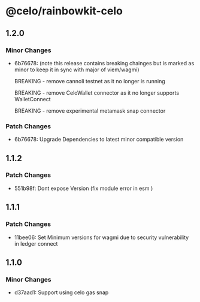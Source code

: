# @celo/rainbowkit-celo

## 1.2.0

### Minor Changes

- 6b76678: (note this release contains breaking chainges but is marked as minor to keep it in sync with major of viem/wagmi)

  BREAKING - remove cannoli testnet as it no longer is running

  BREAKING - remove CeloWallet connector as it no longer supports WalletConnect

  BREAKING - remove experimental metamask snap connector

### Patch Changes

- 6b76678: Upgrade Dependencies to latest minor compatible version

## 1.1.2

### Patch Changes

- 551b98f: Dont expose Version (fix module error in esm )

## 1.1.1

### Patch Changes

- 11bee06: Set Minimum versions for wagmi due to security vulnerability in ledger connect

## 1.1.0

### Minor Changes

- d37aad1: Support using celo gas snap
